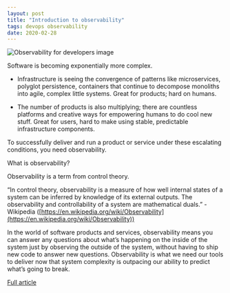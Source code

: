 ```yaml
---
layout: post
title: "Introduction to observability"
tags: devops observability
date: 2020-02-28
---
```


![Observability for developers image](https://docs.honeycomb.io/learning-about-observability/intro-to-observability/eguide-observability-developers.jpg)

 Software is becoming exponentially more complex.

- Infrastructure is seeing the convergence of patterns like microservices, polyglot persistence, 
containers that continue to decompose monoliths into agile, complex little systems. Great for 
products; hard on humans.

- The number of products is also multiplying; there are countless platforms and creative ways 
for empowering humans to do cool new stuff. Great for users, hard to make using stable, 
predictable infrastructure components.

To successfully deliver and run a product or service under these escalating conditions, you need observability.

What is observability?

Observability is a term from control theory.

“In control theory, observability is a measure of how well internal states of a system can be inferred 
by knowledge of its external outputs. The observability and controllability of a system are mathematical 
duals.” - Wikipedia 
([https://en.wikipedia.org/wiki/Observability](https://en.wikipedia.org/wiki/Observability))

In the world of software products and services, observability means you can answer any questions about 
what’s happening on the inside of the system just by observing the outside of the system, without 
having to ship new code to answer new questions. Observability is what we need our tools to deliver 
now that system complexity is outpacing our ability to predict what’s going to break.

[Full article](https://docs.honeycomb.io/learning-about-observability/intro-to-observability/)
